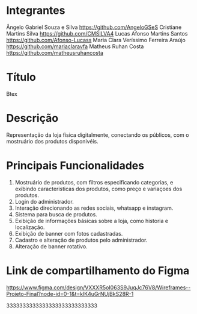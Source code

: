 # Integrantes
Ângelo Gabriel Souza e Silva https://github.com/AngeloGSeS
Cristiane Martins Silva https://github.com/CMSILVA4
Lucas Afonso Martins Santos https://github.com/Afonso-Lucass
Maria Clara Veríssimo Ferreira Araújo https://github.com/mariaclaravfa
Matheus Ruhan Costa https://github.com/matheusruhancosta
# Título
Btex
# Descrição 
Representação da loja física digitalmente, conectando os públicos, com o mostruário dos produtos disponivéis.
# Principais Funcionalidades 
1. Mostruário de produtos, com filtros especificando categorias, e exibindo caracteristicas dos produtos, como preço e variaçoes dos produtos.
2. Login do administrador.
3. Interação direcionando as redes sociais, whatsapp e instagram.
4. Sistema para busca de produtos.
5. Exibição de informações básicas sobre a loja, como historia e localização.
6. Exibição de banner com fotos cadastradas.
7. Cadastro e alteração de produtos pelo administrador.
8. Alteração de banner rotativo.
# Link de compartilhamento do Figma
https://www.figma.com/design/VXXXR5oI063S9JuqJc76V8/Wireframes--Projeto-Final?node-id=0-1&t=klK4uGrNUjBkS28R-1


3333333333333333333333333333
